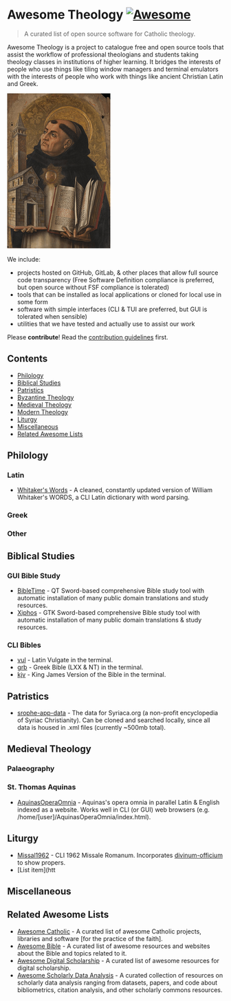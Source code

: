 # Awesome Theology [![Awesome](https://awesome.re/badge-flat2.svg)](https://awesome.re)

> A curated list of open source software for Catholic theology.

Awesome Theology is a project to catalogue free and open source tools that assist the workflow of professional theologians and students taking theology classes in institutions of higher learning. It bridges the interests of people who use things like tiling window managers and terminal emulators with the interests of people who work with things like ancient Christian Latin and Greek.

![aquinas](aquinas.png)

We include:
- projects hosted on GitHub, GitLab, & other places that allow full source code transparency (Free Software Definition compliance is preferred, but open source without FSF compliance is tolerated)
- tools that can be installed as local applications or cloned for local use in some form
- software with simple interfaces (CLI & TUI are preferred, but GUI is tolerated when sensible)
- utilities that we have tested and actually use to assist our work

Please **contribute**! Read the [contribution guidelines](contributing.md) first.

## Contents

- [Philology](#philology)
- [Biblical Studies](#bible)
- [Patristics](#patristics)
- [Byzantine Theology](#byzantine-theology)
- [Medieval Theology](#medieval-theology)
- [Modern Theology](#modern-theology)
- [Liturgy](#liturgy)
- [Miscellaneous](#miscellaneous)
- [Related Awesome Lists](#related-awesome-lists)

## Philology

### Latin

- [Whitaker's Words](https://github.com/srophe/srophe-app-data) - A cleaned, constantly updated version of William Whitaker's WORDS, a CLI Latin dictionary with word parsing.

### Greek

### Other

## Biblical Studies

### GUI Bible Study
- [BibleTime](https://github.com/bibletime/bibletime) - QT Sword-based comprehensive Bible study tool with automatic installation of many public domain translations and study resources.
- [Xiphos](https://github.com/crosswire/xiphos) - GTK Sword-based comprehensive Bible study tool with automatic installation of many public domain translations & study resources.

### CLI Bibles
- [vul](https://github.com/LukeSmithxyz/vul) - Latin Vulgate in the terminal.
- [grb](https://github.com/LukeSmithxyz/grb) - Greek Bible (LXX & NT) in the terminal.
- [kjv](https://github.com/bontibon/kjv) - King James Version of the Bible in the terminal.

## Patristics

- [srophe-app-data](https://github.com/srophe/srophe-app-data) - The data for Syriaca.org (a non-profit encyclopedia of Syriac Christianity). Can be cloned and searched locally, since all data is housed in .xml files (currently ~500mb total).

## Medieval Theology

### Palaeography

### St. Thomas Aquinas

- [AquinasOperaOmnia](https://github.com/Geremia/AquinasOperaOmnia) - Aquinas's opera omnia in parallel Latin & English indexed as a website. Works well in CLI (or GUI) web browsers (e.g. /home/[user]/AquinasOperaOmnia/index.html).

## Liturgy

- [Missal1962](https://github.com/mmolenda/Missal1962) - CLI 1962 Missale Romanum. Incorporates [divinum-officium](https://github.com/DivinumOfficium/divinum-officium) to show propers.
- [List item](htt

## Miscellaneous

## Related Awesome Lists

- [Awesome Catholic](https://github.com/servusDei2018/awesome-catholic) - A curated list of awesome Catholic projects, libraries and software [for the practice of the faith].
- [Awesome Bible](https://github.com/awesome-bible/awesome-bible.github.io) - A curated list of awesome resources and websites about the Bible and topics related to it.
- [Awesome Digital Scholarship](https://github.com/ubc-library-rc/awesome-digital-scholarship) - A curated list of awesome resources for digital scholarship.
- [Awesome Scholarly Data Analysis](https://github.com/napsternxg/awesome-scholarly-data-analysis) - A curated collection of resources on scholarly data analysis ranging from datasets, papers, and code about bibliometrics, citation analysis, and other scholarly commons resources.

